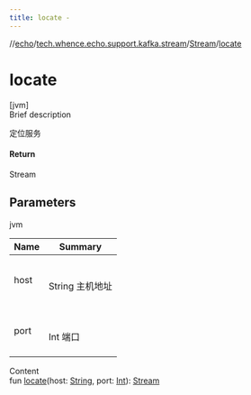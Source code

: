 ```yaml
---
title: locate -
---
```

//[echo](../../index.md)/[tech.whence.echo.support.kafka.stream](../index.md)/[Stream](index.md)/[locate](locate.md)



# locate  
[jvm]  
Brief description  


定位服务



#### Return  


Stream



## Parameters  
  
jvm  
  
|  Name|  Summary| 
|---|---|
| host| <br><br>String 主机地址<br><br>
| port| <br><br>Int 端口<br><br>
  
  
Content  
fun [locate](locate.md)(host: [String](https://kotlinlang.org/api/latest/jvm/stdlib/kotlin/-string/index.html), port: [Int](https://kotlinlang.org/api/latest/jvm/stdlib/kotlin/-int/index.html)): [Stream](index.md)  



